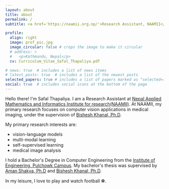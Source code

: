```yaml
---
layout: about
title: about
permalink: /
subtitle: <a href='https://naamii.org.np/'>Research Assistant, NAAMII</a>. Lalitpur, Nepal.

profile:
  align: right
  image: prof_pic.jpg
  image_circular: false # crops the image to make it circular
  # address: >
  #   <p>Kathmandu, Nepal</p>
  cv: Curriculum_Vitae_Safal_Thapaliya.pdf

# news: true  # includes a list of news items
# latest_posts: true  # includes a list of the newest posts
selected_papers: true # includes a list of papers marked as "selected={true}"
social: true  # includes social icons at the bottom of the page
---
```


Hello there! I'm Safal Thapaliya. I am a Research Assistant at [Nepal Applied Mathematics and Informatics Institute for research(NAAMII)](https://naamii.org.np/).
At NAAMII, my primary research focuses on computer vision applications in medical imaging, under the supervision of [Bishesh Khanal, Ph.D](https://bishesh.github.io/).

My primary research interests are:
- vision-language models
- multi-modal learning
- self-supervised learning
- medical image analysis

I hold a Bachelor's Degree in Computer Engineering from the [Institute of Engineering, Pulchowk Campus](https://pcampus.edu.np/).
My bachelor's thesis was supervised by [Aman Shakya, Ph.D](https://lict.ioe.edu.np/profile/aman/) and [Bishesh Khanal, Ph.D](https://bishesh.github.io/).


In my leisure, I love to play and watch football ⚽.
